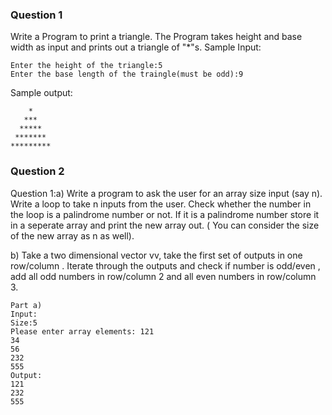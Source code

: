 ### Question 1
Write a Program to print a triangle. The Program takes height and base width as input and prints out a triangle of \"\*\"s.
Sample Input:
```
Enter the height of the triangle:5
Enter the base length of the traingle(must be odd):9
```
Sample output:
```
    *
   ***
  *****
 *******
*********
```

### Question 2
Question 1:a) Write a program to ask the user for an array size input (say n). Write a loop to take n inputs from the user. Check whether the number in the loop is a palindrome number or not. If it is a palindrome number store it in a seperate array and print the new array out. ( You can consider the size of the new array as n as well).

b) Take a two dimensional vector vv, take the first set of outputs in one row/column . Iterate through the outputs and check if number is odd/even , add all odd numbers in row/column 2 and all even numbers in row/column 3. 
```
Part a)
Input: 
Size:5 
Please enter array elements: 121
34
56
232
555
Output: 
121
232
555
```
